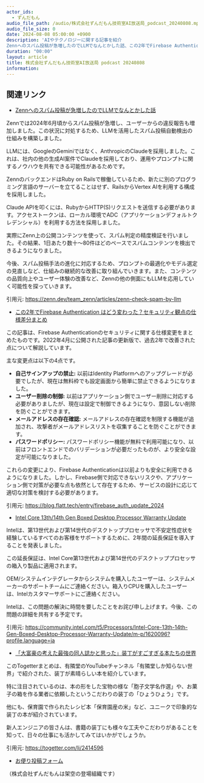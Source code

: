 ```yaml
---
actor_ids:
  - ずんだもん
audio_file_path: /audio/株式会社ずんだもん技術室AI放送局_podcast_20240808.mp3
audio_file_size: 0
date: 2024-08-08 05:00:00 +0900
description: 'AIやテクノロジーに関する記事を紹介  
Zennへのスパム投稿が急増したのでLLMでなんとかした話、この2年でFirebase Authentication はどう変わった？セキュリティ観点の仕様差分まとめ、Intel Core 13th/14th Gen Boxed Desktop Processor Warranty Update、「大富豪の考えた最強の同人誌かと思った」装丁がすごすぎる本たちの世界'
duration: "00:00"
layout: article
title: 株式会社ずんだもん技術室AI放送局 podcast 20240808
information: 
---
```


## 関連リンク


- [Zennへのスパム投稿が急増したのでLLMでなんとかした話](https://zenn.dev/team_zenn/articles/zenn-check-spam-by-llm)  


Zennでは2024年6月頃からスパム投稿が急増し、ユーザーからの違反報告も増加しました。この状況に対処するため、LLMを活用したスパム投稿自動検出の仕組みを構築しました。

LLMには、GoogleのGeminiではなく、AnthropicのClaudeを採用しました。これは、社内の他の生成AI案件でClaudeを採用しており、運用やプロンプトに関するノウハウを共有できる可能性があるためです。

ZennのバックエンドはRuby on Railsで稼働しているため、新たに別のプログラミング言語のサーバーを立てることはせず、RailsからVertex AIを利用する構成を採用しました。

Claude APIを叩くには、RubyからHTTP(S)リクエストを送信する必要があります。アクセストークンは、ローカル環境でADC（アプリケーションデフォルトクレデンシャル）を利用する方法を採用しました。

実際にZenn上の公開コンテンツを使って、スパム判定の精度検証を行いました。その結果、1日あたり数十〜80件ほどのペースでスパムコンテンツを検出できるようになりました。

今後、スパム投稿手法の進化に対応するため、プロンプトの最適化やモデル選定の見直しなど、仕組みの継続的な改善に取り組んでいきます。また、コンテンツの品質向上やユーザー体験の改善など、Zennの他の側面にもLLMを応用していく可能性を探っていきます。


引用元: https://zenn.dev/team_zenn/articles/zenn-check-spam-by-llm


- [この2年でFirebase Authentication はどう変わった？セキュリティ観点の仕様差分まとめ](https://blog.flatt.tech/entry/firebase_auth_update_2024)  


この記事は、Firebase Authenticationのセキュリティに関する仕様変更をまとめたものです。2022年4月に公開された記事の更新版で、過去2年で改善された点について解説しています。

主な変更点は以下の4点です。

* **自己サインアップの禁止:**  以前はIdentity Platformへのアップグレードが必要でしたが、現在は無料枠でも設定画面から簡単に禁止できるようになりました。
* **ユーザー削除の制御:**  以前はアプリケーション側でユーザー削除に対応する必要がありましたが、現在は設定で制御できるようになり、意図しない削除を防ぐことができます。
* **メールアドレスの存在確認:**  メールアドレスの存在確認を制限する機能が追加され、攻撃者がメールアドレスリストを収集することを防ぐことができます。
* **パスワードポリシー:**  パスワードポリシー機能が無料で利用可能になり、以前はフロントエンドでのバリデーションが必要だったものが、より安全な設定が可能になりました。

これらの変更により、Firebase Authenticationは以前よりも安全に利用できるようになりました。しかし、Firebase側で対応できないリスクや、アプリケーション側で対策が必要な点も依然として存在するため、サービスの設計に応じて適切な対策を検討する必要があります。

引用元: https://blog.flatt.tech/entry/firebase_auth_update_2024


- [Intel Core 13th/14th Gen Boxed Desktop Processor Warranty Update](https://community.intel.com/t5/Processors/Intel-Core-13th-14th-Gen-Boxed-Desktop-Processor-Warranty-Update/m-p/1620096?profile.language=ja)  


Intelは、第13世代および第14世代のデスクトッププロセッサで不安定性症状を経験しているすべてのお客様をサポートするために、2年間の延長保証を導入することを発表しました。

この延長保証は、Intel Core第13世代および第14世代のデスクトッププロセッサの箱入り製品に適用されます。

OEM/システムインテグレータからシステムを購入したユーザーは、システムメーカーのサポートチームにご連絡ください。箱入りCPUを購入したユーザーは、Intelカスタマーサポートにご連絡ください。

Intelは、この問題の解決に時間を要したことをお詫び申し上げます。今後、この問題の詳細を共有する予定です。


引用元: https://community.intel.com/t5/Processors/Intel-Core-13th-14th-Gen-Boxed-Desktop-Processor-Warranty-Update/m-p/1620096?profile.language=ja


- [「大富豪の考えた最強の同人誌かと思った」装丁がすごすぎる本たちの世界](https://togetter.com/li/2414596)  


このTogetterまとめは、有隣堂のYouTubeチャンネル「有隣堂しか知らない世界」で紹介された、装丁が素晴らしい本を紹介しています。 

特に注目されているのは、本の形をした宝物の様な「胞子文学名作選」や、お菓子の箱を作る業者に依頼したというこだわりの装丁の「ひょうひょう」です。 

他にも、保育園で作られたレシピ本「保育園産の米」など、ユニークで印象的な装丁の本が紹介されています。 

新人エンジニアの皆さんは、書籍の装丁にも様々な工夫やこだわりがあることを知って、日々の仕事にも活かしてみてはいかがでしょうか。 


引用元: https://togetter.com/li/2414596



- [お便り投稿フォーム](https://forms.gle/ffg4JTfqdiqK62qf9)

（株式会社ずんだもんは架空の登場組織です）
